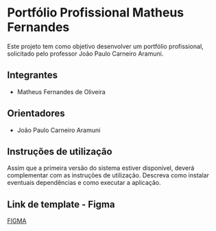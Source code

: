 # Portfólio Profissional Matheus Fernandes
Este projeto tem como objetivo desenvolver um portfólio profissional, solicitado pelo professor João Paulo Carneiro Aramuni.


## Integrantes
* Matheus Fernandes de Oliveira

## Orientadores
* João Paulo Carneiro Aramuni

## Instruções de utilização
Assim que a primeira versão do sistema estiver disponível, deverá complementar com as instruções de utilização. Descreva como instalar eventuais dependências e como executar a aplicação.

## Link de template - Figma
[FIGMA](https://www.figma.com/proto/DODhWJuSx3LMO6jyVvko8m/🎨-Personal-Portfolio-Template--Community-?node-id=216-14&t=q07WnovGXEiyZTmr-1&scaling=min-zoom&content-scaling=fixed&page-id=216%3A6&starting-point-node-id=216%3A14)
